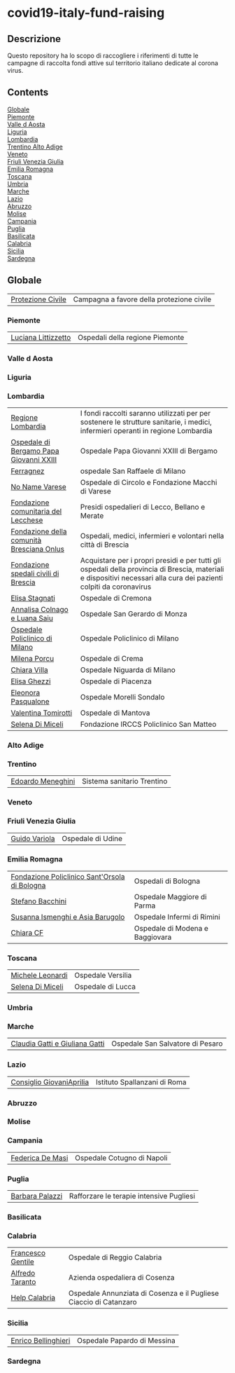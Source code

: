 # covid19-italy-fund-raising

## Descrizione
Questo repository ha lo scopo di raccogliere i riferimenti di tutte le campagne di raccolta fondi attive sul territorio italiano dedicate al corona virus.


## Contents <!-- omit in toc -->

<!-- TOC -->

[Globale](#globale)  
[Piemonte](#piemonte)   
[Valle d Aosta](#valle-d-aosta)  
[Liguria](#liguria)  
[Lombardia](#lombardia)  
[Trentino Alto Adige](#trentino-alto-adige)  
[Veneto](#Veneto)  
[Friuli Venezia Giulia](#friuli-venezia-giulia)  
[Emilia Romagna](#emilia-romagna)  
[Toscana](#toscana)  
[Umbria](#umbria)  
[Marche](#marche)  
[Lazio](#lazio)  
[Abruzzo](#abruzzo)  
[Molise](#molise)  
[Campania](#campania)  
[Puglia](#puglia)  
[Basilicata](#basilicata)  
[Calabria](#calabria)  
[Sicilia](#sicilia)  
[Sardegna](#sardegna)  

<!-- /TOC -->


## Globale  
| | |
| ------------- | -------------------------------- | 
| [Protezione Civile](https://bit.ly/38BIBVD) | Campagna a favore della protezione civile |

### Piemonte  
| | |
| ------------- | -------------------------------- | 
| [Luciana Littizzetto](https://www.gofundme.com/f/coronavirus-riprendiamo-fiato) | Ospedali della regione Piemonte |
### Valle d Aosta  
<!---
| | |
| ------------- | -------------------------------- | 
--->
### Liguria  
<!---
| | |
| ------------- | -------------------------------- | 
--->
### Lombardia  

| | |
| ------------- | -------------------------------- |  
| [Regione Lombardia](https://bit.ly/2TDo1zZ) | I fondi raccolti saranno utilizzati per per sostenere le strutture sanitarie, i medici, infermieri operanti in regione Lombardia |  
| [Ospedale di Bergamo Papa Giovanni XXIII](https://bit.ly/2v87RVO) | Ospedale Papa Giovanni XXIII di Bergamo | 
| [Ferragnez](https://bit.ly/39DiOO5) | ospedale San Raffaele di Milano |
| [No Name Varese](https://bit.ly/2TWe2or) | Ospedale di Circolo e Fondazione Macchi di Varese |
| [Fondazione comunitaria del Lecchese](https://bit.ly/2Q20ztQ) | Presidi ospedalieri di Lecco, Bellano e Merate |
| [Fondazione della comunità Bresciana Onlus](https://bit.ly/2VZiIwl) | Ospedali, medici, infermieri e volontari nella città di Brescia |
| [Fondazione spedali civili di Brescia](https://bit.ly/2IAxSjH) | Acquistare per i propri presidi e per tutti gli ospedali della provincia di Brescia, materiali e dispositivi necessari alla cura dei pazienti colpiti da coronavirus |
| [Elisa Stagnati](https://bit.ly/2xqypm5)  | Ospedale di Cremona | 
| [Annalisa Colnago e Luana Saiu](https://bit.ly/3aJdaKq ) | Ospedale San Gerardo di Monza |
| [Ospedale Policlinico di Milano](https://bit.ly/33akMDs) | Ospedale Policlinico di Milano |
| [Milena Porcu](https://bit.ly/2IBnrg0) | Ospedale di Crema |
| [Chiara Villa](https://bit.ly/38BpVWd) | Ospedale Niguarda di Milano |
| [Elisa Ghezzi](https://bit.ly/2vaTsrX) | Ospedale di Piacenza |
| [Eleonora Pasqualone](https://bit.ly/33iqvHr)| Ospedale Morelli Sondalo |
| [Valentina Tomirotti](https://bit.ly/3aKnBxm) | Ospedale di Mantova |
| [Selena Di Miceli](https://bit.ly/2wJ5BVu)| Fondazione IRCCS Policlinico San Matteo |

### Alto Adige  
<!---
| | |
| ------------- | -------------------------------- | 
--->
### Trentino  
| | |
| ------------- | -------------------------------- | 
| [Edoardo Meneghini](https://bit.ly/39RLL92) | Sistema sanitario Trentino |
### Veneto  
<!---
| | |
| ------------- | -------------------------------- | 
--->
### Friuli Venezia Giulia  
| | |
| ------------- | -------------------------------- | 
[Guido Variola](https://bit.ly/3aNg2pV) | Ospedale di Udine |
### Emilia Romagna  

| | |
| ------------- | -------------------------------- | 
| [Fondazione Policlinico Sant'Orsola di Bologna](https://bit.ly/336z1ZE) | Ospedali di Bologna |
| [Stefano Bacchini](https://bit.ly/2TTGjfh) | Ospedale Maggiore di Parma |
| [Susanna Ismenghi e Asia Barugolo](https://bit.ly/39GqGP4) | Ospedale Infermi di Rimini |
| [Chiara CF](https://bit.ly/3aHXwPr) | Ospedale di Modena e Baggiovara |

### Toscana  
| | |
| ------------- | -------------------------------- | 
| [Michele Leonardi](https://bit.ly/2vXAJ3r) | Ospedale Versilia |
| [Selena Di Miceli](https://bit.ly/2xtbcj9) | Ospedale di Lucca |
### Umbria  
<!---
| | |
| ------------- | -------------------------------- | 
--->
### Marche  
| | |
| ------------- | -------------------------------- | 
| [Claudia Gatti e Giuliana Gatti](https://bit.ly/2wGN0JH) | Ospedale San Salvatore di Pesaro |
### Lazio  
| | |
| ------------- | -------------------------------- | 
| [Consiglio GiovaniAprilia](https://bit.ly/3aGvpjR) | Istituto Spallanzani di Roma |
### Abruzzo  
<!---
| | |
| ------------- | -------------------------------- | 
--->
### Molise  
<!---
| | |
| ------------- | -------------------------------- | 
--->
### Campania  

| | |
| ------------- | -------------------------------- | 
| [Federica De Masi](https://bit.ly/39Gp87s) | Ospedale Cotugno di Napoli |

### Puglia  
| | |
| ------------- | -------------------------------- | 
| [Barbara Palazzi](https://bit.ly/2vTuPAk) | Rafforzare le terapie intensive Pugliesi |
### Basilicata  
<!---
| | |
| ------------- | -------------------------------- | 
--->
### Calabria  
| | |
| ------------- | -------------------------------- | 
| [Francesco Gentile](https://bit.ly/2TRL6Op) | Ospedale di Reggio Calabria |
| [Alfredo Taranto](https://bit.ly/2vJR8IV) | Azienda ospedaliera di Cosenza |
| [Help Calabria](https://bit.ly/336rJ8o) | Ospedale Annunziata di Cosenza e il Pugliese Ciaccio di Catanzaro |
### Sicilia  

| | |
| ------------- | -------------------------------- | 
| [Enrico Bellinghieri](https://bit.ly/39EYdcq)  | Ospedale Papardo di Messina |

### Sardegna  
<!---
| | |
| ------------- | -------------------------------- | 
--->
